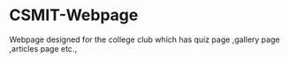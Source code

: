 # CSMIT-Webpage
Webpage designed for the college club which has quiz page ,gallery page ,articles page etc.,
